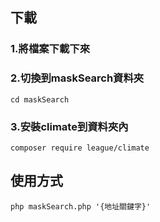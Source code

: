 ## 下載
### 1.將檔案下載下來
### 2.切換到maskSearch資料夾
`cd maskSearch`
### 3.安裝climate到資料夾內
`composer require league/climate`

## 使用方式
`php maskSearch.php '{地址關鍵字}'`



